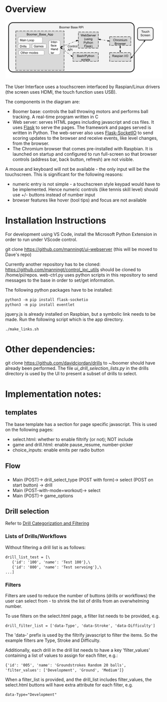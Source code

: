 # Overview
![Block Diagram](./UI_Software_Block_Diagram.svg)

The User Interface uses a touchscreen interfaced by Raspian/Linux drivers (the screen uses HDMI, the touch function uses USB).

The components in the diagram are:
* Boomer base: controls the ball throwing motors and performs ball tracking.  A real-time program written in C
* Web server: serves HTML pages including javascript and css files.  It uses [Flask](https://en.wikipedia.org/wiki/Flask_\(web_framework\)) to serve the pages.  The framework and pages served is written in Python.  The web-server also uses [Flask-SocketIO](https://flask-socketio.readthedocs.io/en/latest/) to send scoring updates to the browser and receive events, like level changes, from the browser.
* The Chromium browser that comes pre-installed with Raspbian.  It is launched on startup and configured to run full-screen so that browser controls (address bar, back button, refresh) are not visible.

A mouse and keyboard will not be available - the only input will be the touchscreen.  This is significant for the following reasons:
* numeric entry is not simple - a touchscreen style keypad would have to be implemented.  Hence numeric controls (like tennis skill level) should use +/- buttons instead of number input
* browser features like hover (tool tips) and focus are not available

# Installation Instructions

For development using VS Code, install the Microsoft Python Extension in order to run under VScode control.

git clone https://github.com/manningt/ui-webserver  (this will be moved to Dave's repo)

Currently another repository has to be cloned: https://github.com/manningt/control_ipc_utils should be cloned to /home/pi/repos.  web-ctrl.py uses python scripts in this repository to send messages to the base in order to set/get information.

The following python packages have to be installed:
```
python3 -m pip install flask-socketio
python3 -m pip install eventlet
```
jquery.js is already installed on Raspbian, but a symbolic link needs to be made.  Run the following script which is the app directory.
```
./make_links.sh
```
# Other dependencies:

git clone https://github.com/davidcjordan/drills to ~/boomer should have already been performed. The file *ui_drill_selection_lists.py* in the drills directory is used by the UI to present a subset of drills to select.

# Implementation notes:

## templates
The base template has a section for page specific javascript.  This is used on the following pages:
* select.html: whether to enable filtrify (or not); NOT include
* game and drill.html: enable pause_resume, number-picker
* choice_inputs: enable emits per radio button

## Flow
###
* Main (POST)-> drill_select_type (POST with form)-> select (POST on start button) -> drill
* Main (POST-with-mode=workout)-> select
* Main (POST)-> game_options

## Drill selection
Refer to [Drill Categorization and Filtering](https://docs.google.com/document/d/1V0n3HToN0-XzfUT8dVTWYwKsZZYaLfdsvD9uuKcMHIQ)

### Lists of Drills/Workflows
Without filtering a drill list is as follows:
```
drill_list_test = [\
   {'id': '100', 'name': 'Test 100'},\
   {'id': '800', 'name': 'Test servoing'},\
...]
```

### Filters
Filters are used to reduce the number of buttons (drills or workflows) the user can select from - to shrink the list of drills from an overwhelming number.

To use filters on the select.html page, a filter list needs to be provided, e.g.
```
drill_filter_list = ['data-Type', 'data-Stroke', 'data-Difficulty']
```
The 'data-' prefix is used by the filtrify javascript to filter the items.  So the example filters are Type, Stroke and Difficulty.

Additionally, each drill in the drill list needs to have a  key 'filter_values' containing a list of values to assign for each filter, e.g.:
```
{'id': '005', 'name': 'Groundstrokes Random 20 balls', 'filter_values': ['Development', 'Ground', 'Medium']}

```
When a filter_list is provided, and the drill_list includes filter_values, the select.html buttons will have extra attribute for each filter, e.g. 
```
data-Type="Development"
```
